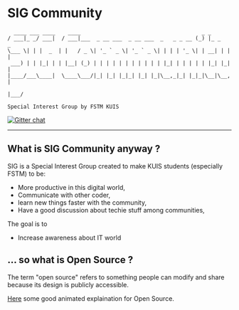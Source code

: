 # SIG Community

      ____ ___ ____    ____                                      _ _         
    / ___|_ _/ ___|  / ___|___  _ __ ___  _ __ ___  _   _ _ __ (_) |_ _   _
    \___ \| | |  _  | |   / _ \| '_ ` _ \| '_ ` _ \| | | | '_ \| | __| | | |
     ___) | | |_| | | |__| (_) | | | | | | | | | | | |_| | | | | | |_| |_| |
    |____/___\____|  \____\___/|_| |_| |_|_| |_| |_|\__,_|_| |_|_|\__|\__, |
                                                                      |___/

`Special Interest Group by FSTM KUIS`

[![Gitter chat](https://img.shields.io/gitter/room/nwjs/nw.js.svg?style=flat)](https://gitter.im/sig-kuis/community)

***

## What is SIG Community anyway ?

SIG is a Special Interest Group created to make KUIS students (especially FSTM) to be:
  * More productive in this digital world,
  * Communicate with other coder,
  * learn new things faster with the community,
  * Have a good discussion about techie stuff among communities,


The goal is to
  * Increase awareness about IT world

## ... so what is Open Source ?

The term "open source" refers to something people can modify and share because its design is publicly accessible.

[Here](https://youtu.be/a8fHgx9mE5U) some good animated explaination for Open Source.

